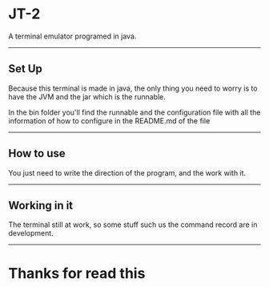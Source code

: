 # JT-2

A terminal emulator programed in java.

---

## Set Up
Because this terminal is made in java, the only thing you need to worry is to have the JVM
and the jar which is the runnable.

In the bin folder you'll find the runnable and the configuration file
with all the information of how to configure in the README.md of the file

---

## How to use
You just need to write the direction of the program, and the work with it.

---

## Working in it
The terminal still at work, so some stuff such us the command record are in development.

---

# Thanks for read this
